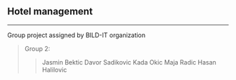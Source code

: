 
## Hotel management  ##

----------

Group project assigned by BILD-IT organization

> Group 2:
>  
   >>Jasmin Bektic
 Davor Sadikovic
 Kada Okic
 Maja Radic
 Hasan Halilovic
